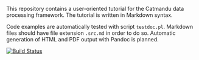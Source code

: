 This repository contains a user-oriented tutorial for the Catmandu data
processing framework. The tutorial is written in Markdown syntax.

Code examples are automatically tested with script `testdoc.pl`. Markdown files
should have file extension `.src.md` in order to do so. Automatic generation of
HTML and PDF output with Pandoc is planned.

[![Build Status](https://travis-ci.org/gbv/Catmandu-Tutorial.png)](https://travis-ci.org/gbv/Catmandu-Tutorial)
